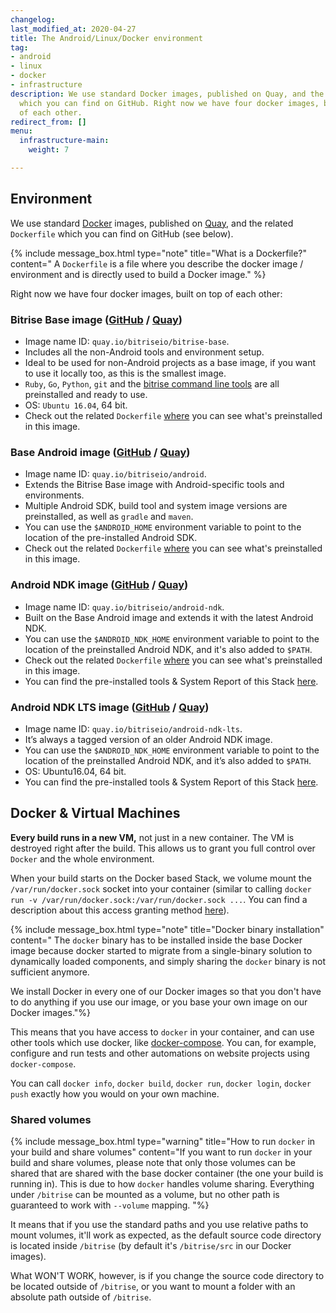 ```yaml
---
changelog: 
last_modified_at: 2020-04-27
title: The Android/Linux/Docker environment
tag:
- android
- linux
- docker
- infrastructure
description: We use standard Docker images, published on Quay, and the related Dockerfile
  which you can find on GitHub. Right now we have four docker images, built on top
  of each other.
redirect_from: []
menu:
  infrastructure-main:
    weight: 7

---
```

## Environment

We use standard [Docker](https://quay.io) images, published on [Quay](https://quay.io/organization/bitriseio), and the related `Dockerfile` which you can find on GitHub (see below).

{% include message_box.html type="note" title="What is a Dockerfile?" content=" A `Dockerfile` is a file where you describe the docker image / environment and is directly used to build a Docker image." %}

Right now we have four docker images, built on top of each other:

### Bitrise Base image ([GitHub](https://github.com/bitrise-docker/bitrise-base) / [Quay](https://quay.io/repository/bitriseio/bitrise-base))

* Image name ID: `quay.io/bitriseio/bitrise-base`.
* Includes all the non-Android tools and environment setup.
* Ideal to be used for non-Android projects as a base image, if you want to use it locally too, as this is the smallest image.
* `Ruby`, `Go`, `Python`, `git` and the [bitrise command line tools](https://www.bitrise.io/cli) are all preinstalled and ready to use.
* OS: `Ubuntu 16.04`, 64 bit.
* Check out the related `Dockerfile` [where](https://github.com/bitrise-docker/bitrise-base/blob/master/Dockerfile) you can see what's preinstalled in this image.

### Base Android image ([GitHub](https://github.com/bitrise-docker/android) / [Quay](https://quay.io/repository/bitriseio/android))

* Image name ID: `quay.io/bitriseio/android`.
* Extends the Bitrise Base image with Android-specific tools and environments.
* Multiple Android SDK, build tool and system image versions are preinstalled, as well as `gradle` and `maven`.
* You can use the `$ANDROID_HOME` environment variable to point to the location of the pre-installed Android SDK.
* Check out the related `Dockerfile` [where](https://github.com/bitrise-docker/android/blob/master/Dockerfile) you can see what's preinstalled in this image.

### Android NDK image ([GitHub](https://github.com/bitrise-docker/android-ndk) / [Quay](https://quay.io/repository/bitriseio/android-ndk))

* Image name ID: `quay.io/bitriseio/android-ndk`.
* Built on the Base Android image and extends it with the latest Android NDK.
* You can use the `$ANDROID_NDK_HOME` environment variable to point to the location of the preinstalled Android NDK, and it's also added to `$PATH`.
* Check out the related `Dockerfile` [where](https://github.com/bitrise-docker/android-ndk/blob/master/Dockerfile) you can see what's preinstalled in this image.
* You can find the pre-installed tools & System Report of this Stack [here](https://github.com/bitrise-io/bitrise.io/blob/master/system_reports/linux-docker-android.log).

### Android NDK LTS image ([GitHub](https://github.com/bitrise-docker/android-ndk-lts) / [Quay](https://quay.io/repository/bitriseio/android-ndk-lts))

* Image name ID: `quay.io/bitriseio/android-ndk-lts`.
* It’s always a tagged version of an older Android NDK image.
* You can use the `$ANDROID_NDK_HOME` environment variable to point to the location of the preinstalled Android NDK, and it’s also added to `$PATH`.
* OS: Ubuntu16.04, 64 bit.
* You can find the pre-installed tools & System Report of this Stack [here](https://github.com/bitrise-io/bitrise.io/blob/master/system_reports/linux-docker-android-lts.log).

## Docker & Virtual Machines

**Every build runs in a new VM,** not just in a new container. The VM is destroyed right after the build. This allows us to grant you full control over `Docker` and the whole environment.

When your build starts on the Docker based Stack, we volume mount the `/var/run/docker.sock` socket into your container (similar to calling `docker run -v /var/run/docker.sock:/var/run/docker.sock ...`. You can find a description about this access granting method [here](https://jpetazzo.github.io/2015/09/03/do-not-use-docker-in-docker-for-ci/)).

{% include message_box.html type="note" title="Docker binary installation" content=" The `docker` binary has to be installed inside the base Docker image because docker started to migrate from a single-binary solution to dynamically loaded components, and simply sharing the `docker` binary is not sufficient anymore.

We install Docker in every one of our Docker images so that you don't have to do anything if you use our image, or you base your own image on our Docker images."%}

This means that you have access to `docker` in your container, and can use other tools which use docker, like [docker-compose](https://docs.docker.com/compose). You can, for example, configure and run tests and other automations on website projects using `docker-compose`.

You can call `docker info`, `docker build`, `docker run`, `docker login`, `docker push` exactly how you would on your own machine.

### Shared volumes

{% include message_box.html type="warning" title="How to run `docker` in your build and share volumes" content="If you want to run `docker` in your build and share volumes, please note that only those volumes can be shared that are shared with the base docker container (the one your build is running in). This is due to how `docker` handles volume sharing. Everything under `/bitrise` can be mounted as a volume, but no other path is guaranteed to work with `--volume` mapping. "%}

It means that if you use the standard paths and you use relative paths to mount volumes, it'll work as expected, as the default source code directory is located inside `/bitrise` (by default it's `/bitrise/src` in our Docker images).

What WON'T WORK, however, is if you change the source code directory to be located outside of `/bitrise`, or you want to mount a folder with an absolute path outside of `/bitrise`.